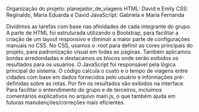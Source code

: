 Organização do projeto: planejador_de_viagens
HTML: David e Emily
CSS: Reginaldo, Maria Eduarda e David
JavaScript: Gabriela e Maria Fernanda

Dividimos as tarefas com base nas afinidades de cada integrante do grupo. A parte de HTML foi estruturada utilizando o Bootstrap, para facilitar a criação de um layout responsivo e diminuir a maior parte de configurações manuais no CSS.
No CSS, usamos o :root para definir as cores principais do projeto, para padronização visual em todas as páginas. Também aplicamos bordas arredondadas e destacamos os blocos onde serão exibidos os resultados para os usuários.
O JavaScript foi responsável pela lógica principal do sistema. O código calcula o custo e o tempo de viagens entre cidades com base em dados fornecidos pelo usuário e informações pré-definidas sobre as rotas. Por fim os resultados são exibidos na interface.
Para facilitar o entendimento do grupo e de terceiros, incluímos comentários explicativos no arquivo main.js, o que também ajuda em futuras manutenções/correções mais eficientes.
